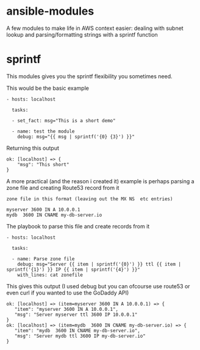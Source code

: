 # ansible-modules
A few modules to make life in AWS context easier: dealing with subnet lookup and parsing/formatting strings with a sprintf function

# sprintf
This modules gives you the sprintf flexibility you sometimes need.  

This would be the basic example
```
- hosts: localhost

  tasks:

  - set_fact: msg="This is a short demo"

  - name: test the module
    debug: msg="{{ msg | sprintf('{0} {3}') }}"
```
Returning this output
```
ok: [localhost] => {
    "msg": "This short"
}
```

A more practical (and the reason i created it) example is perhaps parsing a zone file and creating Route53 record from it

```
zone file in this format (leaving out the MX NS  etc entries)

myserver 3600 IN A 10.0.0.1
mydb  3600 IN CNAME my-db-server.io
```
The playbook to parse this file and create records from it
```
- hosts: localhost

  tasks:

  - name: Parse zone file
    debug: msg="Server {{ item | sprintf('{0}') }} ttl {{ item | sprintf('{1}') }} IP {{ item | sprintf('{4}') }}"
    with_lines: cat zonefile
 ```
 This gives this output (I used debug but you can ofcourse use route53 or even curl if you wanted to use the GoDaddy API)
 ```
 ok: [localhost] => (item=myserver 3600 IN A 10.0.0.1) => {
    "item": "myserver 3600 IN A 10.0.0.1", 
    "msg": "Server myserver ttl 3600 IP 10.0.0.1"
}
ok: [localhost] => (item=mydb  3600 IN CNAME my-db-server.io) => {
    "item": "mydb  3600 IN CNAME my-db-server.io", 
    "msg": "Server mydb ttl 3600 IP my-db-server.io"
}
```

 
